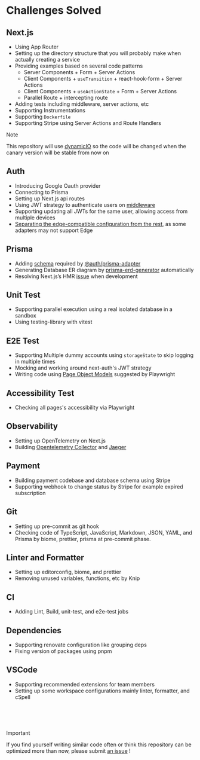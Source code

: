 # Challenges Solved

## Next.js

- Using App Router
- Setting up the directory structure that you will probably make when actually creating a service
- Providing examples based on several code patterns
  - Server Components + Form + Server Actions
  - Client Components + `useTransition` + react-hook-form + Server Actions
  - Client Components + `useActionState` + Form + Server Actions
  - Parallel Route + intercepting route
- Adding tests including middleware, server actions, etc
- Supporting Instrumentations
- Supporting `Dockerfile`
- Supporting Stripe using Server Actions and Route Handlers

> [!NOTE]
> This repository will use [dynamicIO](https://nextjs.org/docs/app/api-reference/directives/use-cache) so the code will be changed when the canary version will be stable from now on

## Auth

- Introducing Google Oauth provider
- Connecting to Prisma
- Setting up Next.js api routes
- Using JWT strategy to authenticate users on [middleware](https://next-auth.js.org/tutorials/securing-pages-and-api-routes#nextjs-middleware)
- Supporting updating all JWTs for the same user, allowing access from multiple devices
- [Separating the edge-compatible configuration from the rest](https://authjs.dev/getting-started/migrating-to-v5#edge-compatibility), as some adapters may not support Edge

## Prisma

- Adding [schema](https://authjs.dev/getting-started/adapters/prisma#schema) required by [@auth/prisma-adapter](https://authjs.dev/getting-started/adapters/prisma)
- Generating Database ER diagram by [prisma-erd-generator](https://github.com/keonik/prisma-erd-generator) automatically
- Resolving Next.js’s HMR [issue](https://www.prisma.io/docs/orm/more/help-and-troubleshooting/nextjs-help) when development

## Unit Test

- Supporting parallel execution using a real isolated database in a sandbox
- Using testing-library with vitest

## E2E Test <Badge type="warning" text="Optional" />

- Supporting Multiple dummy accounts using `storageState` to skip logging in multiple times
- Mocking and working around next-auth's JWT strategy
- Writing code using [Page Object Models](https://playwright.dev/docs/pom) suggested by Playwright

## Accessibility Test <Badge type="warning" text="Optional" />

- Checking all pages's accessibility via Playwright

## Observability <Badge type="warning" text="Optional" />

- Setting up OpenTelemetry on Next.js
- Building [Opentelemetry Collector](https://opentelemetry.io/docs/collector/) and [Jaeger](https://www.jaegertracing.io/)

## Payment <Badge type="warning" text="Optional" />

- Building payment codebase and database schema using Stripe
- Supporting webhook to change status by Stripe for example expired subscription

## Git

- Setting up pre-commit as git hook
- Checking code of TypeScript, JavaScript, Markdown, JSON, YAML, and Prisma by biome, prettier, prisma at pre-commit phase.

## Linter and Formatter

- Setting up editorconfig, biome, and prettier
- Removing unused variables, functions, etc by Knip

## CI

- Adding Lint, Build, unit-test, and e2e-test jobs

## Dependencies

- Supporting renovate configuration like grouping deps
- Fixing version of packages using pnpm

## VSCode

- Supporting recommended extensions for team members
- Setting up some workspace configurations mainly linter, formatter, and cSpell

<br />
<br />
<br />

> [!IMPORTANT]
> If you find yourself writing similar code often or think this repository can be optimized more than now, please submit [an issue](https://github.com/hiroppy/web-app-template/issues/new) !
